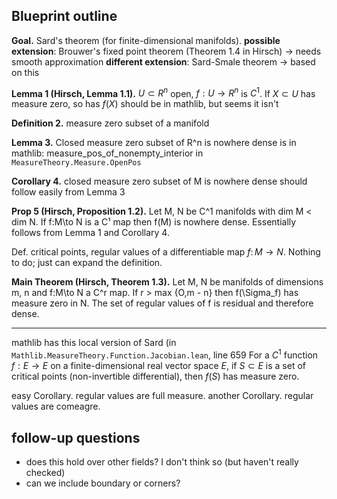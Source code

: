 ## Blueprint outline
**Goal.** Sard's theorem (for finite-dimensional manifolds).
**possible extension**: Brouwer's fixed point theorem (Theorem 1.4 in Hirsch) -> needs smooth approximation
**different extension**: Sard-Smale theorem -> based on this

**Lemma 1 (Hirsch, Lemma 1.1).**
  $U\subset R^n$ open, $f:U\to R^n$ is $C^1$. If $X\subset U$ has measure zero, so has $f(X)$
should be in mathlib, but seems it isn't

**Definition 2.** measure zero subset of a manifold

**Lemma 3.** Closed measure zero subset of R^n is nowhere dense
is in mathlib: measure_pos_of_nonempty_interior in `MeasureTheory.Measure.OpenPos`

**Corollary 4.** closed measure zero subset of M is nowhere dense
should follow easily from Lemma 3

**Prop 5 (Hirsch, Proposition 1.2).**
  Let M, N be C^1 manifolds with dim M < dim N.
  If f:M\to N is a C¹ map then f(M) is nowhere dense.
Essentially follows from Lemma 1 and Corollary 4.

Def. critical points, regular values of a differentiable map $f\colon M\to N$.
Nothing to do; just can expand the definition.

**Main Theorem (Hirsch, Theorem 1.3).**
  Let M, N be manifolds of dimensions m, n and f:M\to N a C^r map.
  If r > max {O,m - n} then f(\Sigma_f) has measure zero in N.
  The set of regular values of f is residual and therefore dense.

-------

mathlib has this local version of Sard (in `Mathlib.MeasureTheory.Function.Jacobian.lean`, line 659
For a $C^1$ function $f:E\to E$ on a finite-dimensional real vector space $E$,
if $S\subset E$ is a set of critical points (non-invertible differential), then $f(S)$ has measure zero.

easy Corollary. regular values are full measure.
another Corollary. regular values are comeagre.


## follow-up questions
- does this hold over other fields? I don't think so (but haven't really checked)
- can we include boundary or corners?
